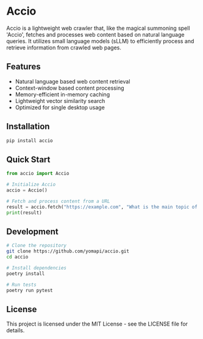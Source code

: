 # Accio

Accio is a lightweight web crawler that, like the magical summoning spell 'Accio', fetches and processes web content based on natural language queries. It utilizes small language models (sLLM) to efficiently process and retrieve information from crawled web pages.

## Features

- Natural language based web content retrieval
- Context-window based content processing
- Memory-efficient in-memory caching
- Lightweight vector similarity search
- Optimized for single desktop usage

## Installation

```bash
pip install accio
```

## Quick Start

```python
from accio import Accio

# Initialize Accio
accio = Accio()

# Fetch and process content from a URL
result = accio.fetch("https://example.com", "What is the main topic of this page?")
print(result)
```

## Development

```bash
# Clone the repository
git clone https://github.com/yomapi/accio.git
cd accio

# Install dependencies
poetry install

# Run tests
poetry run pytest
```

## License

This project is licensed under the MIT License - see the LICENSE file for details.
